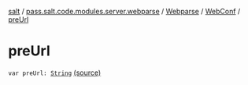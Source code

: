 [salt](../../../index.md) / [pass.salt.code.modules.server.webparse](../../index.md) / [Webparse](../index.md) / [WebConf](index.md) / [preUrl](./pre-url.md)

# preUrl

`var preUrl: `[`String`](https://kotlinlang.org/api/latest/jvm/stdlib/kotlin/-string/index.html) [(source)](https://github.com/kurbaniec-tgm/salt/tree/master/code/modules/server/webparse/Webparse.kt#L56)